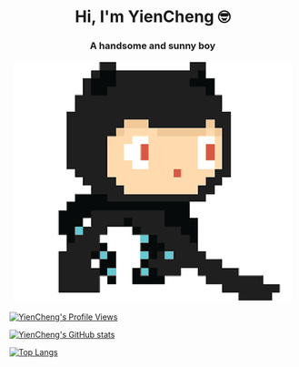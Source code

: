 <h1 align="center">Hi, I'm YienCheng 🤓</h1>

<h3 align="center">A handsome and sunny boy</h3>

<p align="center"><img src="https://github.com/YienCheng/YienCheng/blob/main/github.gif" /></p>

[![YienCheng's Profile Views](https://komarev.com/ghpvc/?username=YienCheng)](https://github.com/antonkomarev/github-profile-views-counter)

[![YienCheng's GitHub stats](https://github-readme-stats.vercel.app/api?username=YienCheng&show_icons=true)](https://github.com/anuraghazra/github-readme-stats)

[![Top Langs](https://github-readme-stats.vercel.app/api/top-langs/?username=YienCheng)](https://github.com/anuraghazra/github-readme-stats)

<!--
[![YienCheng's Github profile](https://github-profile-trophy.vercel.app/?username=YienCheng)](https://github.com/ryo-ma/github-profile-trophy)
-->
